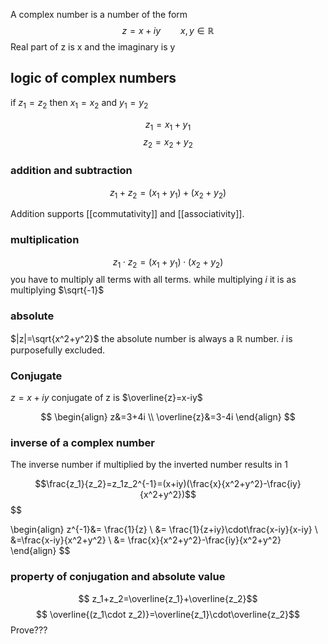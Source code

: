 A complex number is a number of the form 
$$z=x+iy\qquad x,y \in \mathbb{R}$$
Real part of z is x and the imaginary is y

## logic of complex numbers
if $z_1=z_2$ then $x_1=x_2$ and $y_1=y_2$

$$ z_1=x_1+y_1 $$
$$z_2=x_2+y_2$$
### addition and subtraction
$$z_1+z_2=(x_1+y_1)+(x_2+y_2)$$


Addition supports [[commutativity]] and [[associativity]].
### multiplication
$$z_1\cdot z_2=(x_1+y_1)\cdot(x_2+y_2)$$
you have to multiply all terms with all terms. while multiplying $i$ it is as multiplying $\sqrt{-1}$ 

### absolute
$|z|=\sqrt{x^2+y^2}$ 
the absolute number is always a $\mathbb{R}$ number. $i$ is purposefully excluded. 
### Conjugate
$z=x+iy$
conjugate of z is $\overline{z}=x-iy$ 

$$
\begin{align}
z&=3+4i \\
\overline{z}&=3-4i
\end{align}
$$
### inverse of a complex number
The inverse number if multiplied by the inverted number results in $1$

$$\frac{z_1}{z_2}=z_1z_2^{-1}=(x+iy)(\frac{x}{x^2+y^2}-\frac{iy}{x^2+y^2})$$
$$

\begin{align}
z^{-1}&= \frac{1}{z} \\ 
&= \frac{1}{z+iy}\cdot\frac{x-iy}{x-iy} \\
&=\frac{x-iy}{x^2+y^2} \\
&= \frac{x}{x^2+y^2}-\frac{iy}{x^2+y^2}
\end{align}
$$

### property of conjugation  and absolute value

$$ z_1+z_2=\overline{z_1}+\overline{z_2}$$
$$ \overline{(z_1\cdot z_2)}=\overline{z_1}\cdot\overline{z_2}$$
Prove??? 